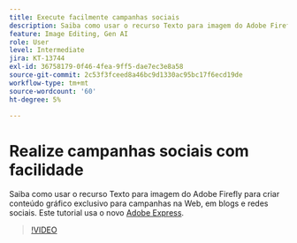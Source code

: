 ```yaml
---
title: Execute facilmente campanhas sociais
description: Saiba como usar o recurso Texto para imagem do Adobe Firefly para criar conteúdo gráfico exclusivo para campanhas na Web, em blogs e em redes sociais
feature: Image Editing, Gen AI
role: User
level: Intermediate
jira: KT-13744
exl-id: 36758179-0f46-4fea-9ff5-dae7ec3e8a58
source-git-commit: 2c53f3fceed8a46bc9d1330ac95bc17f6ecd19de
workflow-type: tm+mt
source-wordcount: '60'
ht-degree: 5%

---
```


# Realize campanhas sociais com facilidade

Saiba como usar o recurso Texto para imagem do Adobe Firefly para criar conteúdo gráfico exclusivo para campanhas na Web, em blogs e redes sociais. Este tutorial usa o novo [Adobe Express](https://www.adobe.com/express/).

>[!VIDEO](https://video.tv.adobe.com/v/3422408?quality=12&learn=on&hidetitle=true)
